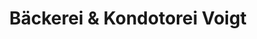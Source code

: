 ---
title: "Bäckerei & Kondotorei Voigt"
url: /neukirchen-erzgebirge/baeckerei-und-kondotorei-voigt/
shop: Bäckerei
---
